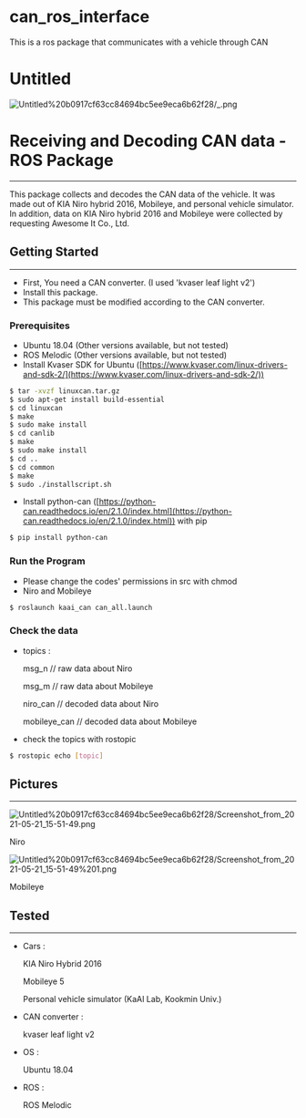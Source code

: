 # can_ros_interface
This is a ros package that communicates with a vehicle through CAN

# Untitled

![Untitled%20b0917cf63cc84694bc5ee9eca6b62f28/_.png](Untitled%20b0917cf63cc84694bc5ee9eca6b62f28/_.png)

# Receiving and Decoding CAN data - ROS Package

---

This package collects and decodes the CAN data of the vehicle. It was made out of KIA Niro hybrid 2016, Mobileye, and personal vehicle simulator. In addition, data on KIA Niro hybrid 2016 and Mobileye were collected by requesting Awesome It Co., Ltd.

## Getting Started

---

- First, You need a CAN converter. (I used 'kvaser leaf light v2')
- Install this package.
- This package must be modified according to the CAN converter.

### Prerequisites

- Ubuntu 18.04 (Other versions available, but not tested)
- ROS Melodic (Other versions available, but not tested)
- Install Kvaser SDK for Ubuntu ([https://www.kvaser.com/linux-drivers-and-sdk-2/](https://www.kvaser.com/linux-drivers-and-sdk-2/))

```bash
$ tar -xvzf linuxcan.tar.gz
$ sudo apt-get install build-essential
$ cd linuxcan
$ make
$ sudo make install
$ cd canlib
$ make
$ sudo make install
$ cd ..
$ cd common
$ make
$ sudo ./installscript.sh
```

- Install python-can ([https://python-can.readthedocs.io/en/2.1.0/index.html](https://python-can.readthedocs.io/en/2.1.0/index.html)) with pip

```bash
$ pip install python-can
```

### Run the Program

- Please change the codes' permissions in src with chmod
- Niro and Mobileye

```bash
$ roslaunch kaai_can can_all.launch
```

### Check the data

- topics :

    msg_n                      // raw data about Niro

    msg_m                     // raw data about Mobileye

    niro_can                   // decoded data about Niro

    mobileye_can          // decoded data about Mobileye

- check the topics with rostopic

```bash
$ rostopic echo [topic]
```

## Pictures

---

![Untitled%20b0917cf63cc84694bc5ee9eca6b62f28/Screenshot_from_2021-05-21_15-51-49.png](Untitled%20b0917cf63cc84694bc5ee9eca6b62f28/Screenshot_from_2021-05-21_15-51-49.png)

Niro

![Untitled%20b0917cf63cc84694bc5ee9eca6b62f28/Screenshot_from_2021-05-21_15-51-49%201.png](Untitled%20b0917cf63cc84694bc5ee9eca6b62f28/Screenshot_from_2021-05-21_15-51-49%201.png)

Mobileye

## Tested

---

- Cars :

    KIA Niro Hybrid 2016

    Mobileye 5

    Personal vehicle simulator (KaAI Lab, Kookmin Univ.)

- CAN converter :

    kvaser leaf light v2

- OS :

    Ubuntu 18.04 

- ROS :

    ROS Melodic
